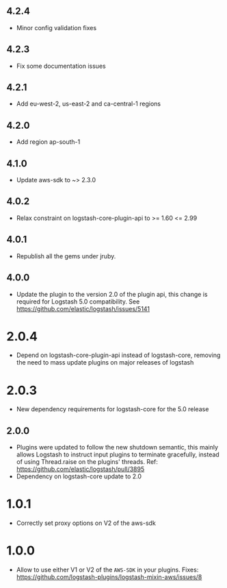 ## 4.2.4
  - Minor config validation fixes

## 4.2.3
  - Fix some documentation issues

## 4.2.1
  - Add eu-west-2, us-east-2 and ca-central-1 regions

## 4.2.0
  - Add region ap-south-1

## 4.1.0
  - Update aws-sdk to ~> 2.3.0

## 4.0.2
  - Relax constraint on logstash-core-plugin-api to >= 1.60 <= 2.99

## 4.0.1
  - Republish all the gems under jruby.
## 4.0.0
  - Update the plugin to the version 2.0 of the plugin api, this change is required for Logstash 5.0 compatibility. See https://github.com/elastic/logstash/issues/5141
# 2.0.4
  - Depend on logstash-core-plugin-api instead of logstash-core, removing the need to mass update plugins on major releases of logstash
# 2.0.3
  - New dependency requirements for logstash-core for the 5.0 release
## 2.0.0
 - Plugins were updated to follow the new shutdown semantic, this mainly allows Logstash to instruct input plugins to terminate gracefully, 
   instead of using Thread.raise on the plugins' threads. Ref: https://github.com/elastic/logstash/pull/3895
 - Dependency on logstash-core update to 2.0

# 1.0.1
  * Correctly set proxy options on V2 of the aws-sdk

# 1.0.0
  * Allow to use either V1 or V2 of the `AWS-SDK` in your plugins. Fixes: https://github.com/logstash-plugins/logstash-mixin-aws/issues/8
